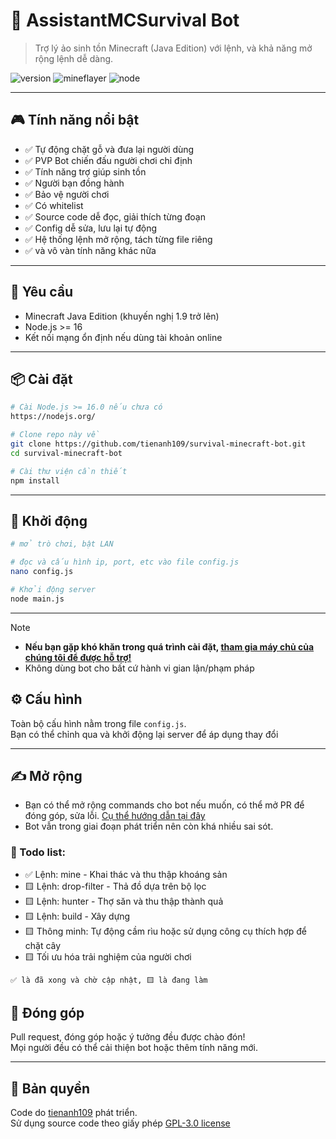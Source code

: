 # 🧠 AssistantMCSurvival Bot
> Trợ lý ảo sinh tồn Minecraft (Java Edition) với lệnh, và khả năng mở rộng lệnh dễ dàng.

![version](https://img.shields.io/badge/version-1.1-blue) ![mineflayer](https://img.shields.io/badge/mineflayer-4.5.x-green) ![node](https://img.shields.io/badge/node-%3E=18.x-orange)

---

## 🎮 Tính năng nổi bật

- ✅ Tự động chặt gỗ và đưa lại người dùng
- ✅ PVP Bot chiến đấu người chơi chỉ định
- ✅ Tính năng trợ giúp sinh tồn
- ✅ Người bạn đồng hành 
- ✅ Bảo vệ người chơi
- ✅ Có whitelist
- ✅ Source code dễ đọc, giải thích từng đoạn
- ✅ Config dễ sửa, lưu lại tự động
- ✅ Hệ thống lệnh mở rộng, tách từng file riêng
- ✅ và vô vàn tính năng khác nữa

---

## 🧠 Yêu cầu

- Minecraft Java Edition (khuyến nghị 1.9 trở lên)
- Node.js >= 16
- Kết nối mạng ổn định nếu dùng tài khoản online

---

## 📦 Cài đặt

```bash
# Cài Node.js >= 16.0 nếu chưa có
https://nodejs.org/

# Clone repo này về
git clone https://github.com/tienanh109/survival-minecraft-bot.git
cd survival-minecraft-bot

# Cài thư viện cần thiết
npm install
```

---

## 🚀 Khởi động

```bash
# mở trò chơi, bật LAN

# đọc và cấu hình ip, port, etc vào file config.js
nano config.js

# Khởi động server
node main.js
```
---

> [!NOTE]
> - **Nếu bạn gặp khó khăn trong quá trình cài đặt, [tham gia máy chủ của chúng tôi để được hỗ trợ!](https://tienanh109.github.io/dc)**
> - Không dùng bot cho bất cứ hành vi gian lận/phạm pháp

## ⚙️ Cấu hình

Toàn bộ cấu hình nằm trong file `config.js`.  
Bạn có thể chỉnh qua và khởi động lại server để áp dụng thay đổi

---

## ✍️ Mở rộng

- Bạn có thể mở rộng commands cho bot nếu muốn, có thể mở PR để đóng góp, sửa lỗi. [Cụ thể hướng dẫn tại đây](https://github.com/tienanh109/survival-minecraft-bot/blob/main/examples/tutorial-dev.md)
- Bot vẫn trong giai đoạn phát triển nên còn khá nhiều sai sót.

### 🚀 Todo list:
- ✅ Lệnh: mine - Khai thác và thu thập khoáng sản
- 🟨 Lệnh: drop-filter - Thả đồ dựa trên bộ lọc
- 🟨 Lệnh: hunter - Thợ săn và thu thập thành quả
- 🟨 Lệnh: build - Xây dựng
- 🟨 Thông minh: Tự động cầm rìu hoặc sử dụng công cụ thích hợp để chặt cây
- 🟨 Tối ưu hóa trải nghiệm của người chơi

`✅ là đã xong và chờ cập nhật, 🟨 là đang làm`


## 💖 Đóng góp

Pull request, đóng góp hoặc ý tưởng đều được chào đón!  
Mọi người đều có thể cải thiện bot hoặc thêm tính năng mới.

---

## 📜 Bản quyền

Code do [tienanh109](https://github.com/tienanh109) phát triển.  
Sử dụng source code theo giấy phép [GPL-3.0 license](https://github.com/tienanh109/survival-minecraft-bot?tab=GPL-3.0-1-ov-file)
